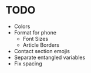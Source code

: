 # TODO

- Colors
- Format for phone
  - Font Sizes
  - Article Borders
- Contact section emojis
- Separate entangled variables
- Fix spacing